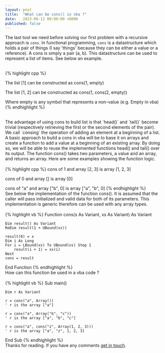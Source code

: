 ```yaml
---
layout: post
title:  "What can be cons() in vba ?"
date:   2023-06-12 00:00:00 +0000
published: false
---
```

The last tool we need before solving our first problem with a recursive approach is `cons`. In functional programming, `cons` is a datastructure which holds a pair of things (I say 'things' because they can be either a value or a reference). A cons is simply a pair (a, b). This datastructure can be used to represent a list of items. See below an example.
<br/><br/>

{% highlight cpp %}

The list [1] can be constructed as cons(1, empty)

The list [1, 2] can be constructed as cons(1, cons(2, empty))

Where empty is any symbol that represents a non-value (e.g. Empty in vba)
{% endhighlight %}

<br/>
The advantage of using cons to build list is that `head()` and `tail()` become trivial (respectively retrieving the first or the second elements of the pair). We call `consing` the operation of adding an element at a beginning of a list. A basic approach to build a cons in vba will be to base it on arrays and create a function to add a value at a beginning of an existing array. By doing so, we will be able to reuse the implemented functions head() and tail() over its output. The function cons() takes two parameters, a value and an array, and returns an array. Here are some examples showing the function logic.
<br/><br/>
{% highlight cpp %}
cons of 1 and array [2, 3] is array [1, 2, 3]

cons of 0 and array [] is array [0]

cons of "a" and array ["b", 0] is array ["a", "b", 0]
{% endhighlight %}
<br/>
See below the implementation of the function cons(). It is assumed that the caller will pass initialized and valid data for both of its parameters. This implementation is generic therefore can be used with any array types.
<br/><br/>
{% highlight vb %}
Function cons(x As Variant, xs As Variant) As Variant

    Dim result() As Variant
    ReDim result(1 + UBound(xs))

    result(0) = x
    Dim i As Long
    For i = LBound(xs) To UBound(xs) Step 1
        result(i + 1) = xs(i)
    Next
    cons = result

End Function
{% endhighlight %}
<br/>
How can this function be used in a vba code ?
<br/><br/>
{% highlight vb %}
Sub main()

    Dim r As Variant

    r = cons("a", Array())
    ' r is the array ["a"]

    r = cons("a", Array("b", "c"))
    ' r is the array ["a", "b", "c"]

    r = cons("a", cons("z", Array(1, 2, 3)))
    ' r is the array ["a", "z", 1, 2, 3]

End Sub
{% endhighlight %}
<br/>
Thanks for reading. If you have any comments <a href="mailto:hello@assadnavi.ch">get in touch</a>.